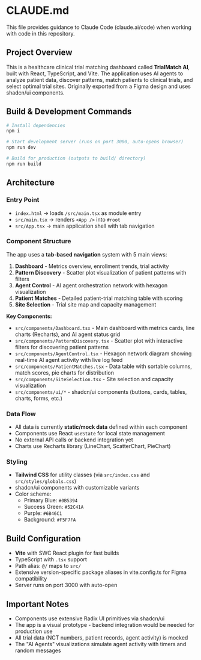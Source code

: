 # CLAUDE.md

This file provides guidance to Claude Code (claude.ai/code) when working with code in this repository.

## Project Overview

This is a healthcare clinical trial matching dashboard called **TrialMatch AI**, built with React, TypeScript, and Vite. The application uses AI agents to analyze patient data, discover patterns, match patients to clinical trials, and select optimal trial sites. Originally exported from a Figma design and uses shadcn/ui components.

## Build & Development Commands

```bash
# Install dependencies
npm i

# Start development server (runs on port 3000, auto-opens browser)
npm run dev

# Build for production (outputs to build/ directory)
npm run build
```

## Architecture

### Entry Point
- `index.html` → loads `/src/main.tsx` as module entry
- `src/main.tsx` → renders `<App />` into `#root`
- `src/App.tsx` → main application shell with tab navigation

### Component Structure

The app uses a **tab-based navigation** system with 5 main views:
1. **Dashboard** - Metrics overview, enrollment trends, trial activity
2. **Pattern Discovery** - Scatter plot visualization of patient patterns with filters
3. **Agent Control** - AI agent orchestration network with hexagon visualization
4. **Patient Matches** - Detailed patient-trial matching table with scoring
5. **Site Selection** - Trial site map and capacity management

**Key Components:**
- `src/components/Dashboard.tsx` - Main dashboard with metrics cards, line charts (Recharts), and AI agent status grid
- `src/components/PatternDiscovery.tsx` - Scatter plot with interactive filters for discovering patient patterns
- `src/components/AgentControl.tsx` - Hexagon network diagram showing real-time AI agent activity with live log feed
- `src/components/PatientMatches.tsx` - Data table with sortable columns, match scores, pie charts for distribution
- `src/components/SiteSelection.tsx` - Site selection and capacity visualization
- `src/components/ui/*` - shadcn/ui components (buttons, cards, tables, charts, forms, etc.)

### Data Flow
- All data is currently **static/mock data** defined within each component
- Components use React `useState` for local state management
- No external API calls or backend integration yet
- Charts use Recharts library (LineChart, ScatterChart, PieChart)

### Styling
- **Tailwind CSS** for utility classes (via `src/index.css` and `src/styles/globals.css`)
- shadcn/ui components with customizable variants
- Color scheme:
  - Primary Blue: `#0B5394`
  - Success Green: `#52C41A`
  - Purple: `#6B46C1`
  - Background: `#F5F7FA`

## Build Configuration

- **Vite** with SWC React plugin for fast builds
- TypeScript with `.tsx` support
- Path alias: `@/` maps to `src/`
- Extensive version-specific package aliases in vite.config.ts for Figma compatibility
- Server runs on port 3000 with auto-open

## Important Notes

- Components use extensive Radix UI primitives via shadcn/ui
- The app is a visual prototype - backend integration would be needed for production use
- All trial data (NCT numbers, patient records, agent activity) is mocked
- The "AI Agents" visualizations simulate agent activity with timers and random messages
